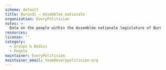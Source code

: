 ```yaml
---
schema: default
title: Burundi — Assemblée nationale
organization: EveryPolitician
notes: >-
  Data on the people within the Assemblée nationale legislature of Burundi.
resources:
license: ''
category:
  - Groups & Bodies
  - People
maintainer: EveryPolitician
maintainer_email: team@everypolitician.org
---
```

